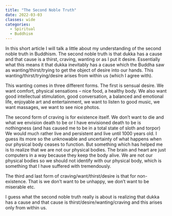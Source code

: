```yaml
---
title: "The Second Noble Truth"
date: 2022-03-03
classes: wide
categories:
  - Spiritual 
  - Buddhism
---
```


In this short article I will talk a little about my understanding of the second noble truth in Buddhism. The second noble truth is that dukka has a cause and that cause is a thirst, craving, wanting or as I put it desire. Essentially what this means it that dukka inevitably has a cause which the Buddha saw as wanting/thirst/trying to get the object of desire into our hands. This wanting/thirst/trying/desire arises from within us (which I agree with). 

This wanting comes in three different forms. The first is sensual desire. We want comfort, physical sensations – nice food, a healthy body. We also want good intellectual stimulation, good conversation, a balanced and emotional life, enjoyable art and entertainment, we want to listen to good music, we want massages, we want to see nice photos.

The second form of craving is for existence itself. We don’t want to die and what we envision death to be or I have envisioned death to be is nothingness (and has caused me to be in a total state of sloth and torpor) We would much rather live and persistent and live until 1000 years old. I guess its more so the unknowable and uncertainty of what happens when our physical body ceases to function. But something which has helped me is to realize that we are not our physical bodies. The brain and heart are just computers in a way because they keep the body alive. We are not our physical bodies so we should not identify with our physical body, which is something that I have suffered with tremendously.

The third and last form of craving/want/thirst/desire is that for non-existence. That is we don’t want to be unhappy, we don’t want to be miserable etc. 

I guess what the second noble truth really is about is realizing that dukka has a cause and that cause is thirst/desire/wanting/craving and this arises only from within us. 

